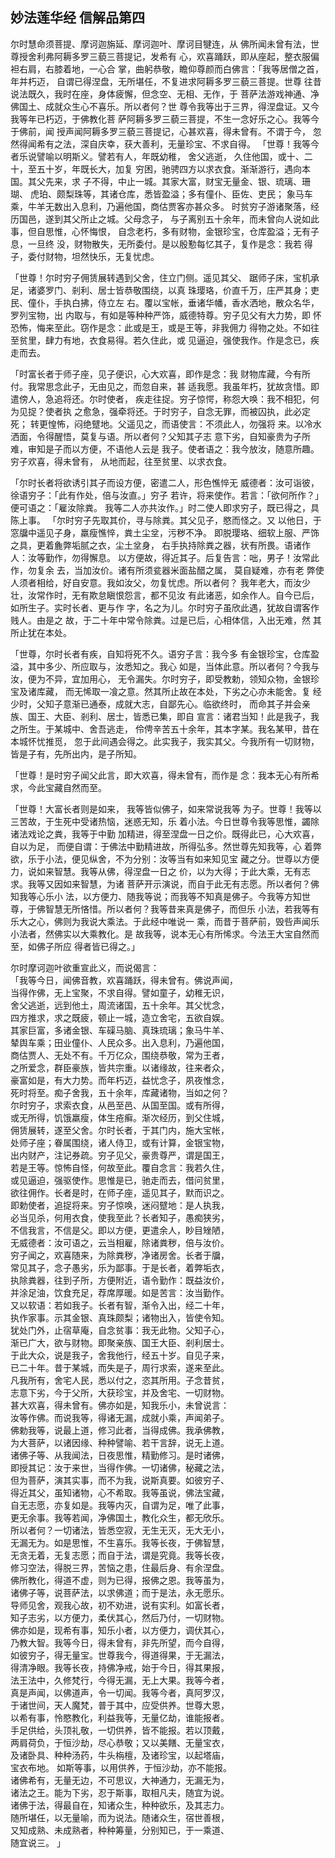 ## 妙法莲华经 信解品第四

尔时慧命须菩提、摩诃迦旃延、摩诃迦叶、摩诃目犍连，从
佛所闻未曾有法，世尊授舍利弗阿耨多罗三藐三菩提记，发希有
心，欢喜踊跃，即从座起，整衣服偏袒右肩，右膝着地，一心合
掌，曲躬恭敬，瞻仰尊颜而白佛言：「我等居僧之首，年并朽迈，
自谓已得涅盘，无所堪任，不复进求阿耨多罗三藐三菩提。世尊
往昔说法既久，我时在座，身体疲懈，但念空、无相、无作，于
菩萨法游戏神通、净佛国土、成就众生心不喜乐。所以者何？世
尊令我等出于三界，得涅盘证。又今我等年已朽迈，于佛教化菩
萨阿耨多罗三藐三菩提，不生一念好乐之心。我等今于佛前，闻
授声闻阿耨多罗三藐三菩提记，心甚欢喜，得未曾有。不谓于今，
忽然得闻希有之法，深自庆幸，获大善利，无量珍宝、不求自得。
「世尊！我等今者乐说譬喻以明斯义。譬若有人，年既幼稚，
舍父逃逝， 久住他国，或十、二十，至五十岁，年既长大，加复
穷困，驰骋四方以求衣食。渐渐游行，遇向本国。其父先来，求
子不得，中止一城。其家大富，财宝无量金、银、琉璃、珊瑚、
虎珀、颇梨珠等，其诸仓库，悉皆盈溢；多有僮仆、臣佐、吏民；
象马车乘，牛羊无数出入息利，乃遍他国，商估贾客亦甚众多。
时贫穷子游诸聚落，经历国邑，遂到其父所止之城。父母念子，
与子离别五十余年，而未曾向人说如此事，但自思惟，心怀悔恨，
自念老朽，多有财物，金银珍宝，仓库盈溢；无有子息，一旦终
没，财物散失，无所委付。是以殷懃每忆其子，复作是念：我若
得子，委付财物，坦然快乐，无复忧虑。

「世尊！尔时穷子佣赁展转遇到父舍，住立门侧。遥见其父、
踞师子床，宝机承足，诸婆罗门、剎利、居士皆恭敬围绕，以真
珠璎珞，价直千万，庄严其身；吏民、僮仆，手执白拂，侍立左
右。覆以宝帐，垂诸华幡，香水洒地，散众名华，罗列宝物，出
内取与，有如是等种种严饰，威德特尊。穷子见父有大力势，即
怀恐怖，悔来至此。窃作是念：此或是王，或是王等，非我佣力
得物之处。不如往至贫里，肆力有地，衣食易得。若久住此，或
见逼迫，强使我作。作是念已，疾走而去。

「时富长者于师子座，见子便识，心大欢喜，即作是念：我
财物库藏，今有所付。我常思念此子，无由见之，而忽自来，甚
适我愿。我虽年朽，犹故贪惜。即遣傍人，急追将还。尔时使者，
疾走往捉。穷子惊愕，称怨大唤：我不相犯，何为见捉？使者执
之愈急，强牵将还。于时穷子，自念无罪，而被囚执，此必定死；
转更惶怖，闷绝躄地。父遥见之，而语使言：不须此人，勿强将
来。以冷水洒面，令得醒悟，莫复与语。所以者何？父知其子志
意下劣，自知豪贵为子所难，审知是子而以方便，不语他人云是
我子。使者语之：我今放汝，随意所趣。穷子欢喜，得未曾有，
从地而起，往至贫里、以求衣食。

「尔时长者将欲诱引其子而设方便，密遣二人，形色憔悴无
威德者：汝可诣彼，徐语穷子：「此有作处，倍与汝直。」穷子
若许，将来使作。若言：「欲何所作？」便可语之：「雇汝除粪。
我等二人亦共汝作。」时二使人即求穷子，既已得之，具陈上事。
「尔时穷子先取其价，寻与除粪。其父见子，愍而怪之。又
以他日，于窓牖中遥见子身，羸瘦憔悴，粪土尘坌，污秽不净。
即脱璎珞、细软上服、严饰之具，更着麁弊垢腻之衣，尘土坌身，
右手执持除粪之器，状有所畏。语诸作人：汝等勤作，勿得懈息。
以方便故，得近其子。后复告言：咄，男子！汝常此作，勿复余
去，当加汝价。诸有所须瓫器米面盐醋之属， 莫自疑难，亦有老
弊使人须者相给，好自安意。我如汝父，勿复忧虑。所以者何？
我年老大，而汝少壮，汝常作时，无有欺怠瞋恨怨言，都不见汝
有此诸恶，如余作人。自今已后，如所生子。实时长者、更与作
字，名之为儿。尔时穷子虽欣此遇，犹故自谓客作贱人。由是之
故，于二十年中常令除粪。过是已后，心相体信，入出无难，然
其所止犹在本处。

「世尊，尔时长者有疾，自知将死不久。语穷子言：我今多
有金银珍宝，仓库盈溢，其中多少、所应取与，汝悉知之。我心
如是，当体此意。所以者何？今我与汝，便为不异，宜加用心，
无令漏失。尔时穷子，即受教勅，领知众物，金银珍宝及诸库藏，
而无悕取一飡之意。然其所止故在本处，下劣之心亦未能舍。复
经少时，父知子意渐已通泰，成就大志，自鄙先心。临欲终时，
而命其子并会亲族、国王、大臣、剎利、居士，皆悉已集，即自
宣言：诸君当知！此是我子，我之所生。于某城中、舍吾逃走，
伶俜辛苦五十余年，其本字某。我名某甲，昔在本城怀忧推觅，
忽于此间遇会得之。此实我子，我实其父。今我所有一切财物，
皆是子有，先所出内，是子所知。

「世尊！是时穷子闻父此言，即大欢喜，得未曾有，而作是
念：我本无心有所希求，今此宝藏自然而至。

「世尊！大富长者则是如来， 我等皆似佛子，如来常说我等
为子。世尊！我等以三苦故，于生死中受诸热恼，迷惑无知，乐
着小法。今日世尊令我等思惟，蠲除诸法戏论之粪，我等于中勤
加精进，得至涅盘一日之价。既得此已，心大欢喜，自以为足，
而便自谓：于佛法中勤精进故，所得弘多。然世尊先知我等，心
着弊欲，乐于小法，便见纵舍，不为分别：汝等当有如来知见宝
藏之分。世尊以方便力，说如来智慧。我等从佛，得涅盘一日之
价，以为大得；于此大乘，无有志求。我等又因如来智慧，为诸
菩萨开示演说，而自于此无有志愿。所以者何？佛知我等心乐小
法，以方便力、随我等说；而我等不知真是佛子。今我等方知世
尊，于佛智慧无所悋惜。所以者何？我等昔来真是佛子，而但乐
小法，若我等有乐大之心，佛则为我说大乘法。于此经中唯说一
乘，而昔于菩萨前，毁呰声闻乐小法者，然佛实以大乘教化。是
故我等，说本无心有所悕求。今法王大宝自然而至，如佛子所应
得者皆已得之。」

尔时摩诃迦叶欲重宣此义，而说偈言：  
「我等今日，闻佛音教，欢喜踊跃，得未曾有。佛说声闻，  
当得作佛，无上宝聚，不求自得。譬如童子，幼稚无识，  
舍父逃逝，远到他土，周流诸国，五十余年。其父忧念，  
四方推求，求之既疲，顿止一城，造立舍宅，五欲自娱。  
其家巨富，多诸金银、车磲马脑、真珠琉璃；象马牛羊、  
辇舆车乘；田业僮仆、人民众多。出入息利，乃遍他国，  
商估贾人、无处不有。千万亿众，围绕恭敬，常为王者，  
之所爱念，群臣豪族，皆共宗重。以诸缘故，往来者众，  
豪富如是，有大力势。而年朽迈，益忧念子，夙夜惟念，  
死时将至。痴子舍我，五十余年，库藏诸物，当如之何？  
尔时穷子，求索衣食，从邑至邑、从国至国。或有所得，  
或无所得，饥饿羸瘦，体生疮癣。渐次经历，到父住城，  
佣赁展转，遂至父舍。尔时长者，于其门内，施大宝帐，  
处师子座；眷属围绕，诸人侍卫，或有计算，金银宝物，  
出内财产，注记券疏。穷子见父，豪贵尊严，谓是国王，  
若是王等。惊怖自怪，何故至此。覆自念言：我若久住，  
或见逼迫，强驱使作。思惟是已，驰走而去，借问贫里，  
欲往佣作。长者是时，在师子座，遥见其子，默而识之。  
即勅使者，追捉将来。穷子惊唤，迷闷躄地：是人执我，  
必当见杀，何用衣食，使我至此？长者知子，愚痴狭劣，  
不信我言，不信是父。即以方便，更遣余人，眇目矬陋，  
无威德者：汝可语之，云当相雇，除诸粪秽，倍与汝价。  
穷子闻之，欢喜随来，为除粪秽，净诸房舍。长者于牖，  
常见其子，念子愚劣，乐为鄙事。于是长者，着弊垢衣，  
执除粪器，往到子所，方便附近，语令勤作：既益汝价，  
并涂足油，饮食充足，荐席厚暖。如是苦言：汝当勤作。  
又以软语：若如我子。长者有智，渐令入出，经二十年，  
执作家事。示其金银、真珠颇梨；诸物出入，皆使令知。  
犹处门外，止宿草庵，自念贫事：我无此物。父知子心，  
渐已广大，欲与财物。即聚亲族、国王大臣、剎利居士。  
于此大众，说是我子，舍我他行，经五十岁。自见子来，  
已二十年。昔于某城，而失是子，周行求索，遂来至此。  
凡我所有，舍宅人民，悉以付之，恣其所用。子念昔贫，  
志意下劣，今于父所，大获珍宝，并及舍宅、一切财物。  
甚大欢喜，得未曾有。佛亦如是，知我乐小，未曾说言：  
汝等作佛。而说我等，得诸无漏，成就小乘，声闻弟子。  
佛勅我等，说最上道，修习此者，当得成佛。我承佛教，  
为大菩萨，以诸因缘、种种譬喻、若干言辞，说无上道。  
诸佛子等、从我闻法，日夜思惟，精勤修习。是时诸佛，  
即授其记：汝于来世，当得作佛。一切诸佛，秘藏之法，  
但为菩萨，演其实事，而不为我，说斯真要。如彼穷子、  
得近其父，虽知诸物，心不希取。我等虽说，佛法宝藏，  
自无志愿，亦复如是。我等内灭，自谓为足，唯了此事，  
更无余事。我等若闻，净佛国土，教化众生，都无欣乐。  
所以者何？一切诸法，皆悉空寂，无生无灭，无大无小，  
无漏无为。如是思惟，不生喜乐。我等长夜，于佛智慧，  
无贪无着，无复志愿；而自于法，谓是究竟。我等长夜，  
修习空法，得脱三界，苦恼之患，住最后身、有余涅盘。  
佛所教化，得道不虚，则为已得，报佛之恩。我等虽为，  
诸佛子等，说菩萨法，以求佛道；而于是法，永无愿乐。  
导师见舍，观我心故，初不劝进，说有实利。如富长者，  
知子志劣，以方便力，柔伏其心，然后乃付，一切财物。  
佛亦如是，现希有事，知乐小者，以方便力，调伏其心，  
乃教大智。我等今日，得未曾有，非先所望，而今自得，  
如彼穷子，得无量宝。世尊我今，得道得果，于无漏法，  
得清净眼。我等长夜，持佛净戒，始于今日，得其果报，  
法王法中，久修梵行，今得无漏，无上大果。我等今者，  
真是声闻，以佛道声，令一切闻。我等今者，真阿罗汉，  
于诸世间，天人魔梵，普于其中，应受供养。世尊大恩，  
以希有事，怜愍教化，利益我等，无量亿劫，谁能报者。  
手足供给，头顶礼敬，一切供养，皆不能报。若以顶戴，  
两肩荷负，于恒沙劫，尽心恭敬；又以美饍、无量宝衣，  
及诸卧具、种种汤药，牛头栴檀，及诸珍宝，以起塔庙，  
宝衣布地。 如斯等事，以用供养，于恒沙劫，亦不能报。  
诸佛希有，无量无边，不可思议，大神通力，无漏无为，  
诸法之王。能为下劣，忍于斯事，取相凡夫，随宜为说。  
诸佛于法，得最自在，知诸众生，种种欲乐，及其志力。  
随所堪任，以无量喻，而为说法。随诸众生，宿世善根，  
又知成熟、未成熟者，种种筹量，分别知已，于一乘道、  
随宜说三。 」  




